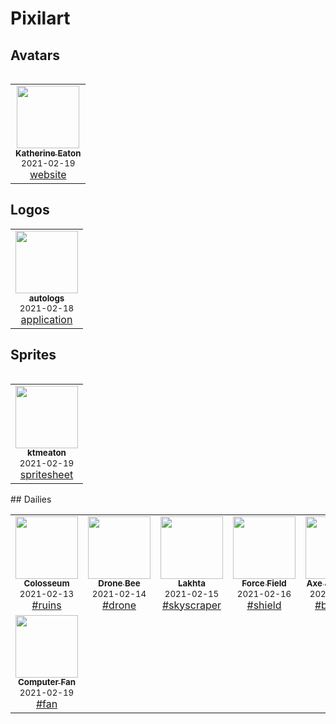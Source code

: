 # Pixilart

## Avatars

<table>
<table>
  <tr>
    <td align='center'>
        <a href='https://raw.githubusercontent.com/ktmeaton/pixilart/master/avatars/ktmeaton.png'>
            <img src='https://raw.githubusercontent.com/ktmeaton/pixilart/master/avatars/ktmeaton.png' width='100px;' alt=''/>
            <br />
            <sub>
                <b>Katherine Eaton</b>
            </sub>
        </a>
        <br />
        <small>2021-02-19</small>
        <br />
        <a href='https://ktmeaton.github.io/'>website</a>
    </td>
  </tr>
</table>
</table>

## Logos

<table>
  <tr>
    <td align='center'>
        <a href='https://raw.githubusercontent.com/ktmeaton/pixilart/master/logos/autologs/autologs.png'>
            <img src='https://raw.githubusercontent.com/ktmeaton/pixilart/master/logos/autologs/autologs.png' width='100px;' alt=''/>
            <br />
            <sub>
                <b>autologs</b>
            </sub>
        </a>
        <br />
        <small>2021-02-18</small>
        <br />
        <a href='https://ktmeaton.github.io/autologs/'>application</a>
    </td>
  </tr>
</table>

## Sprites

<table>
<table>
  <tr>
    <td align='center'>
        <a href='https://raw.githubusercontent.com/ktmeaton/pixilart/master/sprites/ktmeaton.png'>
            <img src='https://raw.githubusercontent.com/ktmeaton/pixilart/master/sprites/ktmeaton.png' width='100px;' alt=''/>
            <br />
            <sub>
                <b>ktmeaton</b>
            </sub>
        </a>
        <br />
        <small>2021-02-19</small>
        <br />
        <a href='https://raw.githubusercontent.com/ktmeaton/pixilart/master/sprites/spritesheet_ktmeaton.png'>spritesheet</a>
    </td>
  </tr>
</table>
</table>
## Dailies

<table>
  <tr>
    <td align='center'>
        <a href='https://raw.githubusercontent.com/ktmeaton/pixilart/master/dailies/2021/02/13_ruins_Colosseum.png'>
            <img src='https://raw.githubusercontent.com/ktmeaton/pixilart/master/dailies/2021/02/13_ruins_Colosseum.png' width='100px;' alt=''/>
            <br />
            <sub>
                <b>Colosseum</b>
            </sub>
        </a>
        <br />
        <small>2021-02-13</small>
        <br />
        <a href='https://www.pixilart.com/search?term=ruins'>#ruins</a>
    </td>
    <td align='center'>
        <a href='https://raw.githubusercontent.com/ktmeaton/pixilart/master/dailies/2021/02/14_drone_Drone-Bee.png'>
            <img src='https://raw.githubusercontent.com/ktmeaton/pixilart/master/dailies/2021/02/14_drone_Drone-Bee.png' width='100px;' alt=''/>
            <br />
            <sub>
                <b>Drone Bee</b>
            </sub>
        </a>
        <br />
        <small>2021-02-14</small>
        <br />
        <a href='https://www.pixilart.com/search?term=drone'>#drone</a>
    </td>
    <td align='center'>
        <a href='https://raw.githubusercontent.com/ktmeaton/pixilart/master/dailies/2021/02/15_skyscraper_Lakhta.png'>
            <img src='https://raw.githubusercontent.com/ktmeaton/pixilart/master/dailies/2021/02/15_skyscraper_Lakhta.png' width='100px;' alt=''/>
            <br />
            <sub>
                <b>Lakhta</b>
            </sub>
        </a>
        <br />
        <small>2021-02-15</small>
        <br />
        <a href='https://www.pixilart.com/search?term=skyscraper'>#skyscraper</a>
    </td>
    <td align='center'>
        <a href='https://raw.githubusercontent.com/ktmeaton/pixilart/master/dailies/2021/02/16_shield_Force-Field.png'>
            <img src='https://raw.githubusercontent.com/ktmeaton/pixilart/master/dailies/2021/02/16_shield_Force-Field.png' width='100px;' alt=''/>
            <br />
            <sub>
                <b>Force Field</b>
            </sub>
        </a>
        <br />
        <small>2021-02-16</small>
        <br />
        <a href='https://www.pixilart.com/search?term=shield'>#shield</a>
    </td>
    <td align='center'>
        <a href='https://raw.githubusercontent.com/ktmeaton/pixilart/master/dailies/2021/02/17_building_Axe-&-Hammer.png'>
            <img src='https://raw.githubusercontent.com/ktmeaton/pixilart/master/dailies/2021/02/17_building_Axe-&-Hammer.png' width='100px;' alt=''/>
            <br />
            <sub>
                <b>Axe & Hammer</b>
            </sub>
        </a>
        <br />
        <small>2021-02-17</small>
        <br />
        <a href='https://www.pixilart.com/search?term=building'>#building</a>
    </td>
    <td align='center'>
        <a href='https://raw.githubusercontent.com/ktmeaton/pixilart/master/dailies/2021/02/18_lion_leo.png'>
            <img src='https://raw.githubusercontent.com/ktmeaton/pixilart/master/dailies/2021/02/18_lion_leo.png' width='100px;' alt=''/>
            <br />
            <sub>
                <b>Leo</b>
            </sub>
        </a>
        <br />
        <small>2021-02-18</small>
        <br />
        <a href='https://www.pixilart.com/search?term=lion'>#lion</a>
    </td>
  </tr>
  <tr>
    <td align='center'>
        <a href='https://raw.githubusercontent.com/ktmeaton/pixilart/master/dailies/2021/02/19_fan_Computer-Fan.png'>
            <img src='https://raw.githubusercontent.com/ktmeaton/pixilart/master/dailies/2021/02/19_fan_Computer-Fan.png' width='100px;' alt=''/>
            <br />
            <sub>
                <b>Computer Fan</b>
            </sub>
        </a>
        <br />
        <small>2021-02-19</small>
        <br />
        <a href='https://www.pixilart.com/search?term=fan'>#fan</a>
    </td>
  </tr>
</table>
